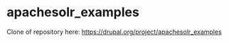 apachesolr_examples
===================

Clone of repository here: https://drupal.org/project/apachesolr_examples

